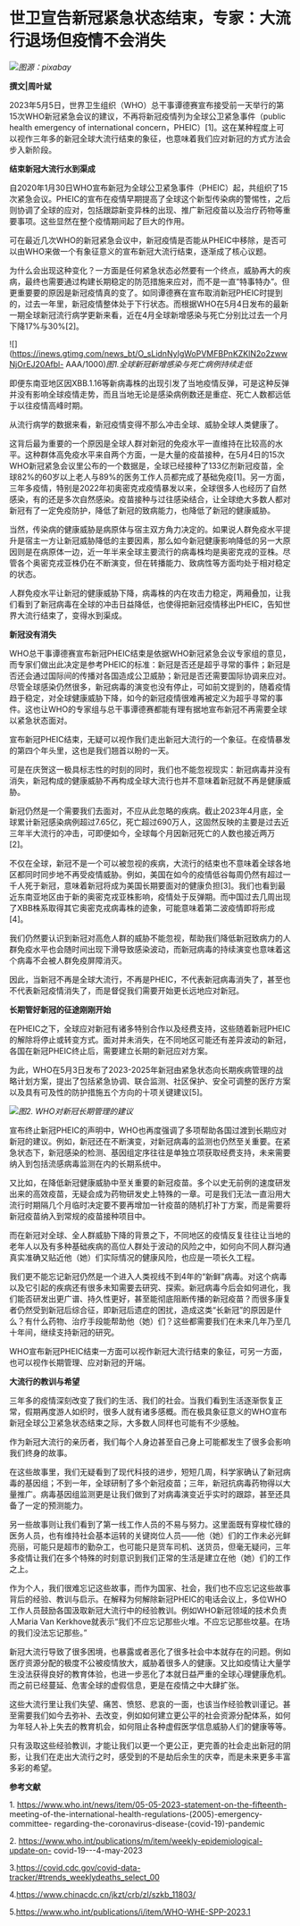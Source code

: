 # 世卫宣告新冠紧急状态结束，专家：大流行退场但疫情不会消失

![](https://inews.gtimg.com/news_bt/OLslRPhbUUExcVl1hTeE2b63z55FNGPIqfSktEz2MBsuYAA/1000)_图源：pixabay_

**撰文|周叶斌**

2023年5月5日，世界卫生组织（WHO）总干事谭德赛宣布接受前一天举行的第15次WHO新冠紧急会议的建议，不再将新冠疫情列为全球公卫紧急事件（public
health emergency of international
concern，PHEIC）[1]。这在某种程度上可以视作三年多的新冠全球大流行结束的象征，也意味着我们应对新冠的方式方法会步入新阶段。

**结束新冠大流行水到渠成**

自2020年1月30日WHO宣布新冠为全球公卫紧急事件（PHEIC）起，共组织了15次紧急会议。PHEIC的宣布在疫情早期提高了全球这个新型传染病的警惕性，之后则协调了全球的应对，包括跟踪新变异株的出现、推广新冠疫苗以及治疗药物等重要事项。这些显然在整个疫情期间起了巨大的作用。

可在最近几次WHO的新冠紧急会议中，新冠疫情是否能从PHEIC中移除，是否可以由WHO来做一个有象征意义的宣布新冠大流行结束，逐渐成了核心议题。

为什么会出现这种变化？一方面是任何紧急状态必然要有一个终点，威胁再大的疾病，最终也需要通过构建长期稳定的防范措施来应对，而不是一直“特事特办”。但更重要要的原因是新冠疫情真的变了。如同谭德赛在宣布取消新冠PHEIC时提到的，过去一年里，新冠疫情整体处于下行状态。而根据WHO在5月4日发布的最新一期全球新冠流行病学更新来看，近在4月全球新增感染与死亡分别比过去一个月下降17%与30%[2]。

![](https://inews.gtimg.com/news_bt/O_sLidnNyIgWoPVMFBPnKZKlN2o2zwwNjOrEJ20Afbl-
AAA/1000)_图1.全球新冠新增感染与死亡病例持续走低_

即便东南亚地区因XBB.1.16等新病毒株的出现引发了当地疫情反弹，可是这种反弹并没有影响全球疫情走势，而且当地无论是感染病例数还是重症、死亡人数都远低于以往疫情高峰时期。

从流行病学的数据来看，新冠疫情变得不那么冲击全球、威胁全球人类健康了。

这背后最为重要的一个原因是全球人群对新冠的免疫水平一直维持在比较高的水平。这种群体高免疫水平来自两个方面，一是大量的疫苗接种，在5月4日的15次WHO新冠紧急会议里公布的一个数据是，全球已经接种了133亿剂新冠疫苗，全球82%的60岁以上老人与89%的医务工作人员都完成了基础免疫[1]。另一方面，三年多疫情，特别是2022年初奥密克戎疫情暴发以来，全球很多人也经历了自然感染，有的还是多次自然感染。疫苗接种与过往感染结合，让全球绝大多数人都对新冠有了一定免疫防护，降低了新冠的致病能力，也降低了新冠的健康威胁。

当然，传染病的健康威胁是病原体与宿主双方角力决定的。如果说人群免疫水平提升是宿主一方让新冠威胁降低的主要因素，那么如今新冠健康影响降低的另一大原因则是在病原体一边，近一年半来全球主要流行的病毒株均是奥密克戎的亚株。尽管各个奥密克戎亚株仍在不断演变，但在转播能力、致病性等方面均处于相对稳定的状态。

人群免疫水平让新冠的健康威胁下降，病毒株的内在攻击力稳定，两厢叠加，让我们看到了新冠病毒在全球的冲击日益降低，也使得把新冠疫情移出PHEIC，告知世界大流行结束了，变得水到渠成。

**新冠没有消失**

WHO总干事谭德赛宣布新冠PHEIC结束是依据WHO新冠紧急会议专家组的意见，而专家们做出此决定是参考PHEIC的标准：新冠是否还是超乎寻常的事件；新冠是否还会通过国际间的传播对各国造成公卫威胁；新冠是否还需要国际协调来应对。尽管全球感染仍然很多，新冠病毒的演变也没有停止，可如前文提到的，随着疫情趋于稳定，对全球健康威胁下降，如今的新冠疫情很难再被定义为超乎寻常的事件。这也让WHO的专家组与总干事谭德赛都能有理有据地宣布新冠不再需要全球以紧急状态面对。

宣布新冠PHEIC结束，无疑可以视作我们走出新冠大流行的一个象征。在疫情暴发的第四个年头里，这也是我们翘首以盼的一天。

可是在庆贺这一极具标志性的时刻的同时，我们也不能忽视现实：新冠病毒并没有消失，新冠构成的健康威胁不再构成全球大流行也并不意味着新冠就不再是健康威胁。

新冠仍然是一个需要我们去面对，不应从此忽略的疾病。截止2023年4月底，全球累计新冠感染病例超过7.65亿，死亡超过690万人，这固然反映的主要是过去近三年半大流行的冲击，可即便如今，全球每个月因新冠死亡的人数也接近两万[2]。

不仅在全球，新冠不是一个可以被忽视的疾病，大流行的结束也不意味着全球各地区都同时同步地不再受疫情威胁。例如，美国在如今的疫情低谷每周仍然有超过一千人死于新冠，意味着新冠将成为美国长期要面对的健康负担[3]。我们也看到最近东南亚地区由于新的奥密克戎亚株影响，疫情处于反弹期。而中国过去几周出现了XBB株系取得其它奥密克戎病毒株的迹象，可能意味着第二波疫情即将形成[4]。

我们仍然要认识到新冠对高危人群的威胁不能忽视，帮助我们降低新冠致病力的人群免疫水平也会随时间出现下滑导致感染波动，而新冠病毒的持续演变也意味着这个病毒不会被人群免疫屏障消灭。

因此，当新冠不再是全球大流行，不再是PHEIC，不代表新冠病毒消失了，甚至也不代表新冠疫情消失了，而是督促我们需要开始更长远地应对新冠。

**长期管好新冠的征途刚刚开始**

在PHEIC之下，全球应对新冠有诸多特别合作以及经费支持，这些随着新冠PHEIC的解除将停止或转变方式。面对并未消失，在不同地区可能还有差异波动的新冠，各国在新冠PHEIC终止后，需要建立长期的新冠应对方案。

为此，WHO在5月3日发布了2023-2025年新冠由紧急状态向长期疾病管理的战略计划方案，提出了包括紧急协调、联合监测、社区保护、安全可调整的医疗方案以及具有可及性的防护措施五个方向的十项关键建议[5]。

![](https://inews.gtimg.com/news_bt/O-kARnfIWXeoabGpPIqmpyzA0yckDEYS37ATGHs0QuvwEAA/1000)_图2.
WHO对新冠长期管理的建议_

宣布终止新冠PHEIC的声明中，WHO也再度强调了多项帮助各国过渡到长期应对新冠的建议。例如，新冠还在不断演变，对新冠病毒的监测也仍然至关重要。在紧急状态下，新冠感染的检测、基因组定序往往是单独立项获取经费支持，未来需要纳入到包括流感病毒监测在内的长期系统中。

又比如，在降低新冠健康威胁中至关重要的新冠疫苗。多个以史无前例的速度研发出来的高效疫苗，无疑会成为药物研发史上特殊的一章。可是我们无法一直沿用大流行时期隔几个月临时决定要不要再增加一针疫苗的随机打补丁方案，而是需要将新冠疫苗纳入到常规的疫苗接种项目中。

而在新冠对全球、全人群威胁下降的背景之下，不同地区的疫情反复往往让当地的老年人以及有多种基础疾病的高位人群处于波动的风险之中，如何向不同人群沟通真实准确又贴近他（她）们实际情况的健康风险，也应是一项长久工程。

我们更不能忘记新冠仍然是一个进入人类视线不到4年的“新鲜”病毒。对这个病毒以及它引起的疾病还有很多未知需要去研究、探索。新冠病毒今后会如何进化，我们能否研发出更广谱、持久性更好，甚至能彻底阻断传播的新冠疫苗？而很多康复者仍然受到新冠后综合征，即新冠后遗症的困扰，造成这类“长新冠”的原因是什么？有什么药物、治疗手段能帮助他（她）们？这些都需要我们在未来几年乃至几十年间，继续支持新冠的研究。

WHO宣布新冠PHEIC结束一方面可以视作新冠大流行结束的象征，可另一方面，也可以视作长期管理、应对新冠的开端。

**大流行的教训与希望**

三年多的疫情深刻改变了我们的生活、我们的社会。当我们看到生活逐渐恢复正常，假期再度游人如织时，很多人就有诸多感概。而在极具象征意义的WHO宣布新冠全球公卫紧急状态结束之际，大多数人同样也可能有不少感触。

作为新冠大流行的亲历者，我们每个人身边甚至自己身上可能都发生了很多会影响我们终身的故事。

在这些故事里，我们无疑看到了现代科技的进步，短短几周，科学家确认了新冠病毒的基因组；不到一年，全球研制了多个新冠疫苗；三年，新冠抗病毒药物得以大量推广。病毒基因组监测更是让我们做到了对病毒演变近乎实时的跟踪，甚至还具备了一定的预测能力。

另一些故事则让我们看到了第一线工作人员的不易与努力。这里面既有穿梭忙碌的医务人员，也有维持社会基本运转的关键岗位人员——他（她）们的工作未必光鲜亮丽，可能只是超市的勤杂工，也可能只是货车司机、送货员，但毫无疑问，三年多疫情让我们在多个特殊的时刻意识到我们正常的生活是建立在他（她）们的工作之上。

作为个人，我们很难忘记这些故事，而作为国家、社会，我们也不应忘记这些故事背后的经验、教训与启示。在解释为何解除新冠PHEIC的电话会议上，多位WHO工作人员鼓励各国汲取新冠大流行中的经验教训。例如WHO新冠领域的技术负责人Maria
Van Kerkhove就表示“我们不应忘记那些火堆。不应忘记那些坟墓。在场的我们没法忘记那些。”

新冠大流行导致了很多困境，也暴露或者恶化了很多社会中本就存在的问题。例如医疗资源分配的极度不公被疫情放大，威胁着很多人的健康。又比如疫情让大量学生没法获得良好的教育体验，也进一步恶化了本就日益严重的全球心理健康危机。而之前已经蔓延、危害全球的虚假信息，更是在疫情之中大肆扩张。

这些大流行里让我们失望、痛苦、愤怒、悲哀的一面，也该当作经验教训谨记。甚至需要我们如今去弥补、去改变，例如如何建立更公平的社会资源分配体系，如何为年轻人补上失去的教育机会，如何阻止各种虚假医学信息威胁人们的健康等等。

只有汲取这些经验教训，才能让我们以更一个更公正，更完善的社会走出新冠的阴影，让我们在走出大流行之时，感受到的不是劫后余生的庆幸，而是未来更多丰富多彩的希望。

**参考文献**

1\. https://www.who.int/news/item/05-05-2023-statement-on-the-fifteenth-
meeting-of-the-international-health-regulations-(2005)-emergency-committee-
regarding-the-coronavirus-disease-(covid-19)-pandemic

2\. https://www.who.int/publications/m/item/weekly-epidemiological-update-on-
covid-19---4-may-2023

3.https://covid.cdc.gov/covid-data-tracker/#trends_weeklydeaths_select_00

4.https://www.chinacdc.cn/jkzt/crb/zl/szkb_11803/

5.https://www.who.int/publications/i/item/WHO-WHE-SPP-2023.1

